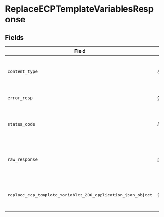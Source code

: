 # ReplaceECPTemplateVariablesResponse


## Fields

| Field                                                                                                                               | Type                                                                                                                                | Required                                                                                                                            | Description                                                                                                                         |
| ----------------------------------------------------------------------------------------------------------------------------------- | ----------------------------------------------------------------------------------------------------------------------------------- | ----------------------------------------------------------------------------------------------------------------------------------- | ----------------------------------------------------------------------------------------------------------------------------------- |
| `content_type`                                                                                                                      | *str*                                                                                                                               | :heavy_check_mark:                                                                                                                  | HTTP response content type for this operation                                                                                       |
| `error_resp`                                                                                                                        | [Optional[shared.ErrorResp]](../../models/shared/errorresp.md)                                                                      | :heavy_minus_sign:                                                                                                                  | Could not authenticate the user                                                                                                     |
| `status_code`                                                                                                                       | *int*                                                                                                                               | :heavy_check_mark:                                                                                                                  | HTTP response status code for this operation                                                                                        |
| `raw_response`                                                                                                                      | [requests.Response](https://requests.readthedocs.io/en/latest/api/#requests.Response)                                               | :heavy_minus_sign:                                                                                                                  | Raw HTTP response; suitable for custom response parsing                                                                             |
| `replace_ecp_template_variables_200_application_json_object`                                                                        | [Optional[ReplaceECPTemplateVariables200ApplicationJSON]](../../models/operations/replaceecptemplatevariables200applicationjson.md) | :heavy_minus_sign:                                                                                                                  | Replaced portal template variables successfully.                                                                                    |